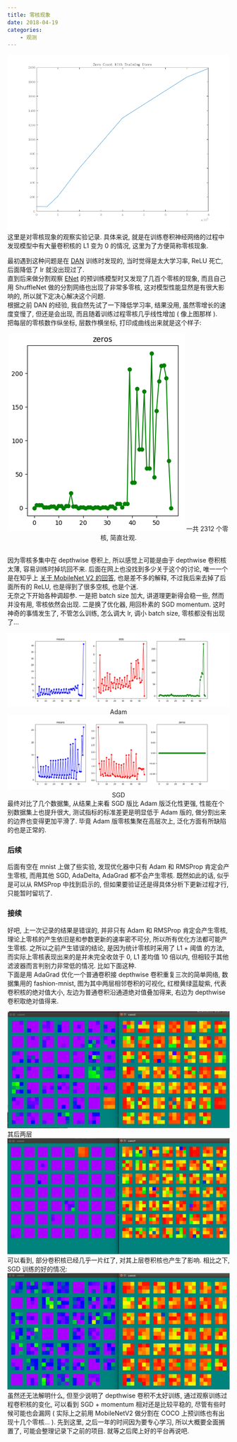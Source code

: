 ```yaml
---
title: 零核现象
date: 2018-04-19
categories: 
    - 观测
---
```

<div align=center>
<img src="TingMengDe.bmp">  
</div>
这里是对零核现象的观察实验记录.  
具体来说, 就是在训练卷积神经网络的过程中发现模型中有大量卷积核的 L1 变为 0 的情况, 这里为了方便简称零核现象.  
<!--more-->  

最初遇到这种问题是在 [DAN](https://github.com/MarekKowalski/DeepAlignmentNetwork) 训练时发现的, 当时觉得是太大学习率, ReLU 死亡, 后面降低了 lr 就没出现过了.  
直到后来做分割观察 [ENet](https://github.com/TimoSaemann/ENet) 的预训练模型时又发现了几百个零核的现象, 而且自己用 ShuffleNet 做的分割网络也出现了非常多零核, 这对模型性能显然是有很大影响的, 所以就下定决心解决这个问题.  
根据之前 DAN 的经验, 我自然先试了一下降低学习率, 结果没用, 虽然零增长的速度变慢了, 但还是会出现, 而且随着训练过程零核几乎线性增加 ( 像上图那样 ).  
把每层的零核数作纵坐标, 层数作横坐标, 打印成曲线出来就是这个样子:  
<div align=center>
<img src="coco_train.png">  
一共 2312 个零核, 简直壮观.  
</div>
<br />

因为零核多集中在 depthwise 卷积上, 所以感觉上可能是由于 depthwise 卷积核太薄, 容易训练时掉坑回不来. 后面在网上也没找到多少关于这个的讨论, 唯一一个是在知乎上 [关于 MobileNet V2 的回答](https://www.zhihu.com/question/265709710/answer/298245276), 也是差不多的解释, 不过我后来去掉了后面所有的 ReLU, 也是得到了很多空核, 也是个迷.  
无奈之下开始各种调超参. 一是把 batch size 加大, 讲道理更新得会稳一些, 然而并没有用, 零核依然会出现. 二是换了优化器, 用回朴素的 SGD momentum. 这时神奇的事情发生了, 不管怎么训练, 怎么调大 lr, 调小 batch size, 零核都没有出现了...
<div align=center>
<img src="adam.png">  
Adam
<img src="sgd.png">  
SGD
</div>
最终对比了几个数据集, 从结果上来看 SGD 版比 Adam 版泛化性更强, 性能在个别数据集上也提升很大, 测试指标的标准差更是明显低于 Adam 版的, 做分割出来的边界也变得更加平滑了. 毕竟 Adam 版零核集聚在高层次上, 泛化方面有所缺陷的也是正常的.  

### 后续
后面有空在 mnist 上做了些实验, 发现优化器中只有 Adam 和 RMSProp 肯定会产生零核, 而用其他 SGD, AdaDelta, AdaGrad 都不会产生零核. 既然如此的话, 似乎是可以从 RMSProp 中找到启示的, 但如果要验证还是得具体分析下更新过程才行, 只能暂时留坑了. 

### 接续
好吧, 上一次记录的结果是错误的, 并非只有 Adam 和 RMSProp 肯定会产生零核, 理论上零核的产生依旧是和参数更新的速率密不可分, 所以所有优化方法都可能产生零核. 之所以之前产生错误的结论, 是因为统计零核时采用了 L1 + 阈值 的方法, 而实际上零核表现出来的是并未完全收敛于 0, L1 差均值 10 倍以内, 但相较于其他滤波器而言判别力非常低的情况. 比如下面这种.  
下面是用 AdaGrad 优化一个普通卷积接 depthwise 卷积重复三次的简单网络, 数据集用的 fashion-mnist, 图为其中两层相邻卷积的可视化, 红橙黄绿蓝靛紫, 代表卷积核的绝对值大小, 左边为普通卷积沿通道绝对值叠加得来, 右边为 depthwise 卷积取绝对值得来.  
<div align=center>
<img src="bad.png">
</div>
其后两层
<div align=center>
<img src="bad2.png">
</div>
可以看到, 部分卷积核已经几乎一片红了, 对其上层卷积核也产生了影响. 相比之下, SGD 训练的好的情况:
<div align=center>
<img src="good.png">
</div>
虽然还无法解明什么, 但至少说明了 depthwise 卷积不太好训练, 通过观察训练过程卷积核的变化, 可以看到 SGD + momentum 相对还是比较平稳的, 尽管有些时候可能也会漏网 ( 实际上之前用 MobileNetV2 做分割在 COCO 上预训练也有出现十几个零核... ). 先到这里, 之后一年的时间因为要专心学习, 所以大概要全面搁置了, 可能会整理记录下之前的项目. 就等之后爬上好的平台再说吧.







